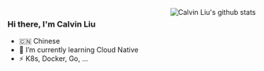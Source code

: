 <img align="right" src="https://github-readme-stats.vercel.app/api?username=cncal&show_icons=true&theme=vue" alt="Calvin Liu's github stats" />

### Hi there, I'm Calvin Liu

- 🇨🇳 Chinese
- 🌱 I’m currently learning Cloud Native
- ⚡ K8s, Docker, Go, ...
